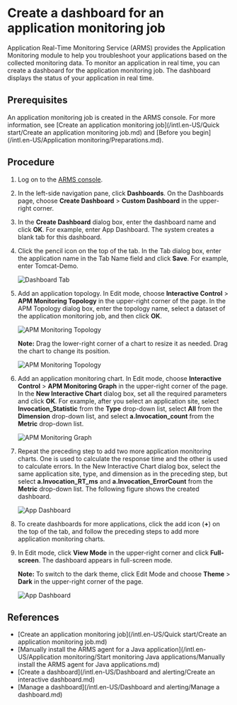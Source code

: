 # Create a dashboard for an application monitoring job

Application Real-Time Monitoring Service \(ARMS\) provides the Application Monitoring module to help you troubleshoot your applications based on the collected monitoring data. To monitor an application in real time, you can create a dashboard for the application monitoring job. The dashboard displays the status of your application in real time.

## Prerequisites

An application monitoring job is created in the ARMS console. For more information, see [Create an application monitoring job](/intl.en-US/Quick start/Create an application monitoring job.md) and [Before you begin](/intl.en-US/Application monitoring/Preparations.md).

## Procedure

1.  Log on to the [ARMS console](https://arms-intl.console.aliyun.com/).
2.  In the left-side navigation pane, click **Dashboards**. On the Dashboards page, choose **Create Dashboard** \> **Custom Dashboard** in the upper-right corner.
3.  In the **Create Dashboard** dialog box, enter the dashboard name and click **OK**. For example, enter App Dashboard. The system creates a blank tab for this dashboard.
4.  Click the pencil icon on the top of the tab. In the Tab dialog box, enter the application name in the Tab Name field and click **Save**. For example, enter Tomcat-Demo.

    ![Dashboard Tab](https://static-aliyun-doc.oss-accelerate.aliyuncs.com/assets/img/en-US/4288158061/p43475.png)

5.  Add an application topology. In Edit mode, choose **Interactive Control** \> **APM Monitoring Topology** in the upper-right corner of the page. In the APM Topology dialog box, enter the topology name, select a dataset of the application monitoring job, and then click **OK**.

    ![APM Monitoring Topology](https://static-aliyun-doc.oss-accelerate.aliyuncs.com/assets/img/en-US/4288158061/p43476.png)

    **Note:** Drag the lower-right corner of a chart to resize it as needed. Drag the chart to change its position.

    ![APM Monitoring Topology](https://static-aliyun-doc.oss-accelerate.aliyuncs.com/assets/img/en-US/5288158061/p43477.png)

6.  Add an application monitoring chart. In Edit mode, choose **Interactive Control** \> **APM Monitoring Graph** in the upper-right corner of the page. In the **New Interactive Chart** dialog box, set all the required parameters and click **OK**. For example, after you select an application site, select **Invocation\_Statistic** from the **Type** drop-down list, select **All** from the **Dimension** drop-down list, and select **a.Invocation\_count** from the **Metric** drop-down list.

    ![APM Monitoring Graph ](https://static-aliyun-doc.oss-accelerate.aliyuncs.com/assets/img/en-US/5288158061/p43478.png)

7.  Repeat the preceding step to add two more application monitoring charts. One is used to calculate the response time and the other is used to calculate errors. In the New Interactive Chart dialog box, select the same application site, type, and dimension as in the preceding step, but select **a.Invocation\_RT\_ms** and **a.Invocation\_ErrorCount** from the **Metric** drop-down list. The following figure shows the created dashboard.

    ![App Dashboard](https://static-aliyun-doc.oss-accelerate.aliyuncs.com/assets/img/en-US/5288158061/p43479.png)

8.  To create dashboards for more applications, click the add icon \(**+**\) on the top of the tab, and follow the preceding steps to add more application monitoring charts.
9.  In Edit mode, click **View Mode** in the upper-right corner and click **Full-screen**. The dashboard appears in full-screen mode.

    **Note:** To switch to the dark theme, click Edit Mode and choose **Theme** \> **Dark** in the upper-right corner of the page.

    ![App Dashboard](../images/p43486.png)


## References

-   [Create an application monitoring job](/intl.en-US/Quick start/Create an application monitoring job.md)
-   [Manually install the ARMS agent for a Java application](/intl.en-US/Application monitoring/Start monitoring Java applications/Manually install the ARMS agent for Java applications.md)
-   [Create a dashboard](/intl.en-US/Dashboard and alerting/Create an interactive dashboard.md)
-   [Manage a dashboard](/intl.en-US/Dashboard and alerting/Manage a dashboard.md)


